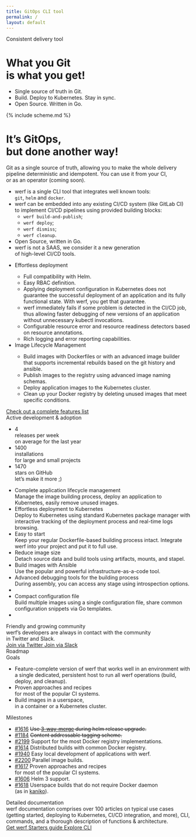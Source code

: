 ```yaml
---
title: GitOps CLI tool
permalink: /
layout: default
---
```


<div class="presentation" id="presentation">
    <div class="presentation__bg" id="presentation-bg"></div>
    <div class="page__container presentation__container">
        <div class="presentation__row">
            <div class="presentation__row-item" id="presentation-title">
                <div class="presentation__subtitle">Consistent delivery tool</div>
                <h1 class="presentation__title">What you Git<br/> is what you get!</h1>
                <ul class="presentation__features">
                    <li>Single source of truth in Git.</li>
                    <li>Build. Deploy to Kubernetes. Stay in sync.</li>
                    <li>Open Source. Written in Go.</li>
                </ul>
            </div>
            <div class="presentation__row-item presentation__row-item_scheme">
                {% include scheme.md %}
            </div>
        </div>
    </div>
</div>

<div class="welcome">
    <div class="page__container">
        <div class="welcome__content">
            <h1 class="welcome__title">
                It’s GitOps,<br/>
                but done <span>another way</span>!
            </h1>
            <div class="welcome__subtitle">
                Git as a single source of&nbsp;truth, allowing you to&nbsp;make the&nbsp;whole delivery pipeline deterministic and&nbsp;idempotent. 
                You can use it from your CI, or&nbsp;as&nbsp;an&nbsp;operator (coming&nbsp;soon).
            </div>
            <!-- <h1 class="welcome__title">
                GitOps CLI tool
            </h1>
            <div class="welcome__subtitle">
                 Deliver your application quickly & easily.<br/>Open Source. Written in Go.
            </div> -->
            <!--
            <form action="https://www.google.com/search" class="welcome__search" method="get" name="searchform" target="_blank">
                <input name="sitesearch" type="hidden" value="werf.io">
                <input autocomplete="on" class="page__input welcome__search-input" name="q" placeholder="Search the documentation" required="required"  type="text">
                <button type="submit" class="page__icon page__icon_search welcome__search-btn"></button>
            </form>
            -->
            <div class="welcome__extra-content">
                <!-- <div class="welcome__extra-content-title">
                    CLI tool to use in CI/CD pipelines
                </div> -->
                <div class="welcome__extra-content-text">
                    <ul class="intro__list">
                        <li>
                            werf is a single CLI tool that integrates well known tools:<br/> <code>git</code>, <code>helm</code> and <code>docker</code>.
                        </li>
                        <li>
                            werf can be embedded into any existing CI/CD system (like GitLab CI) <br>to implement CI/CD pipelines using provided building blocks:
                            <ul>
                                <li><code>werf build-and-publish</code>;</li>
                                <li><code>werf deploy</code>;</li>
                                <li><code>werf dismiss</code>;</li>
                                <li><code>werf cleanup</code>.</li>
                            </ul>
                        </li>
                        <li>
                            Open Source, written in Go.
                        </li>
                        <li>
                            werf is not a SAAS, we consider it a new generation<br/> of high-level CI/CD tools.
                        </li>
                    </ul>
                </div>
            </div>
        </div>
    </div>
</div>

<div class="page__container">
    <div class="intro">
        <div class="intro__image"></div>        
    </div>
</div>

<div class="page__container">
    <ul class="intro-extra">
        <li class="intro-extra__item">
            <div class="intro-extra__item-title">
                Effortless deployment
            </div>
            <div class="intro-extra__item-text">
                <ul class="intro__list">
                    <li>Full compatibility with Helm.</li>
                    <li>Easy RBAC definition.</li>
                    <li>Applying deployment configuration in Kubernetes does not guarantee the successful deployment of an application and its fully functional state. With werf, you get that guarantee.</li>
                    <li>werf immediately fails if some problem is detected in the CI/CD job, thus allowing faster debugging of new versions of an application without unnecessary kubectl invocations.</li>
                    <li>Configurable resource error and resource readiness detectors based on resource annotations.</li>
                    <li>Rich logging and error reporting capabilities.</li>
                </ul>
            </div>
        </li>
        <li class="intro-extra__item">
            <div class="intro-extra__item-title">
                Image Lifecycle Management
            </div>
            <div class="intro-extra__item-text">
                <ul class="intro__list">
                    <li>Build images with Dockerfiles or with an advanced image builder that supports incremental rebuilds based on the git history and ansible.</li>
                    <li>Publish images to the registry using advanced image naming schemas.</li>
                    <li>Deploy application images to the Kubernetes cluster.</li>
                    <li>Clean up your Docker registry by deleting unused images that meet specific conditions.</li>
                </ul>
            </div>
        </li>
    </ul>
    <a href="https://github.com/flant/werf/blob/master/README.md#complete-list-of-features" target="_blank" class="page__btn page__btn_o intro__btn">
        Check out a complete features list
    </a>
</div>

<div class="stats">
    <div class="page__container">
        <div class="stats__content">
            <div class="stats__title">Active development & adoption</div>
            <ul class="stats__list">
                <li class="stats__list-item">
                    <div class="stats__list-item-num">4</div>
                    <div class="stats__list-item-title">releases per week</div>
                    <div class="stats__list-item-subtitle">on average for the last year</div>
                </li>
                <li class="stats__list-item">
                    <div class="stats__list-item-num">1400</div>
                    <div class="stats__list-item-title">installations</div>
                    <div class="stats__list-item-subtitle">for large and small projects</div>
                </li>
                <li class="stats__list-item">
                    <div class="stats__list-item-num gh_counter">1470</div>
                    <div class="stats__list-item-title">stars on GitHub</div>
                    <div class="stats__list-item-subtitle">let’s make it more ;)</div>
                </li>
            </ul>
        </div>
    </div>
</div>

<div class="features">
    <div class="page__container">
        <ul class="features__list">
            <li class="features__list-item">
                <div class="features__list-item-icon features__list-item-icon_lifecycle"></div>
                <div class="features__list-item-title">Complete application lifecycle management</div>
                <div class="features__list-item-text">Manage the image building process, deploy an application to Kubernetes, easily remove unused images.</div>
            </li>
            <li class="features__list-item">
                <div class="features__list-item-icon features__list-item-icon_kubernetes"></div>
                <div class="features__list-item-title">Effortless deployment to <span>Kubernetes</span></div>
                <div class="features__list-item-text">Deploy to Kubernetes using standard Kubernetes package manager with interactive tracking of the deployment process and real-time logs browsing.</div>
            </li>
            <li class="features__list-item">
                <div class="features__list-item-icon features__list-item-icon_easy"></div>
                <div class="features__list-item-title">Easy to start</div>
                <div class="features__list-item-text">Keep your regular Dockerfile-based building process intact. Integrate werf into your project and put it to full use.</div>
            </li>
            <li class="features__list-item">
                <div class="features__list-item-icon features__list-item-icon_size"></div>
                <div class="features__list-item-title">Reduce image size</div>
                <div class="features__list-item-text">Detach source data and build tools using artifacts, mounts, and stapel.</div>
            </li>
            <li class="features__list-item">
                <div class="features__list-item-icon features__list-item-icon_ansible"></div>
                <div class="features__list-item-title">Build images with <span>Ansible</span></div>
                <div class="features__list-item-text">Use the popular and powerful infrastructure-as-a-code tool.</div>
            </li>
            <li class="features__list-item">
                <div class="features__list-item-icon features__list-item-icon_debug"></div>
                <div class="features__list-item-title">Advanced debugging tools for the building process</div>
                <div class="features__list-item-text">During assembly, you can access any stage using introspection options.</div>
            </li>
            <li class="features__list-item"></li>
            <li class="features__list-item">
                <div class="features__list-item-icon features__list-item-icon_config"></div>
                <div class="features__list-item-title">Compact configuration file</div>
                <div class="features__list-item-text">Build multiple images using a single configuration file, share common configuration snippets via Go templates.</div>
            </li>
            <li class="features__list-item"></li>
        </ul>
    </div>
</div>

<div class="community">
    <div class="page__container">
        <div class="community__content">
            <div class="community__title">Friendly and growing community</div>
            <div class="community__subtitle">werf’s developers are always in contact with the community<br/> in Twitter and Slack.</div>
            <div class="community__btns">
                <a href="{{ site.social_links[page.lang].twitter }}" target="_blank" class="page__btn page__btn_w community__btn">
                    <span class="page__icon page__icon_twitter"></span>
                    Join via Twitter
                </a>
                <a href="#" data-open-popup="slack" class="page__btn page__btn_w community__btn">
                    <span class="page__icon page__icon_slack"></span>
                    Join via Slack
                </a>
            </div>
        </div>
    </div>
</div>

<div class="roadmap">
    <div class="page__container">
        <div class="roadmap__title">
            Roadmap
        </div>
        <div class="roadmap__content">
            <div class="roadmap__goals">
                <div class="roadmap__goals-content">
                    <div class="roadmap__goals-title">Goals</div>
                    <ul class="roadmap__goals-list">
                        <li class="roadmap__goals-list-item">
                            Feature-complete version of werf that works well in an environment with a single dedicated, persistent host to run all werf operations (build, deploy, and cleanup).
                        </li>
                        <li class="roadmap__goals-list-item">
                            Proven approaches and recipes <br/>
                            for most of the popular CI systems.
                        </li>
                        <li class="roadmap__goals-list-item">
                            Build images in a userspace, <br/>
                            in a container or a Kubernetes cluster.
                        </li>
                    </ul>
                </div>
            </div>
            <div class="roadmap__steps">
                <div class="roadmap__steps-content">
                    <div class="roadmap__steps-title">Milestones</div>
                    <ul class="roadmap__steps-list">                                          
                        <li class="roadmap__steps-list-item" data-roadmap-step="1616">
                            <a href="https://github.com/flant/werf/issues/1616" class="roadmap__steps-list-item-issue" target="_blank">#1616</a>
                            <span class="roadmap__steps-list-item-text">
                                <strike>Use <a href="https://kubernetes.io/docs/tasks/manage-kubernetes-objects/declarative-config/#merge-patch-calculation" target="_blank">3-way-merge</a> during helm release upgrade.</strike>
                            </span>
                        </li>
                        <li class="roadmap__steps-list-item" data-roadmap-step="1184">
                            <a href="https://github.com/flant/werf/issues/1184" class="roadmap__steps-list-item-issue" target="_blank">#1184</a>
                            <span class="roadmap__steps-list-item-text">
                                <strike>Content addressable tagging scheme.</strike>
                            </span>
                        </li>
                        <li class="roadmap__steps-list-item" data-roadmap-step="2199">
                            <a href="https://github.com/flant/werf/issues/2199" class="roadmap__steps-list-item-issue" target="_blank">#2199</a>
                            <span class="roadmap__steps-list-item-text">
                                Support for the most Docker registry implementations.
                            </span>
                        </li>
                        <li class="roadmap__steps-list-item" data-roadmap-step="1614">
                            <a href="https://github.com/flant/werf/issues/1614" class="roadmap__steps-list-item-issue" target="_blank">#1614</a>
                            <span class="roadmap__steps-list-item-text">
                                Distributed builds with common Docker registry.
                            </span>
                        </li>
                        <li class="roadmap__steps-list-item" data-roadmap-step="1940">
                            <a href="https://github.com/flant/werf/issues/1940" class="roadmap__steps-list-item-issue" target="_blank">#1940</a>
                            <span class="roadmap__steps-list-item-text">
                                Easy local development of applications with werf.
                            </span>
                        </li>
                        <li class="roadmap__steps-list-item" data-roadmap-step="2200">
                            <a href="https://github.com/flant/werf/issues/2200" class="roadmap__steps-list-item-issue" target="_blank">#2200</a>
                            <span class="roadmap__steps-list-item-text">
                                Parallel image builds.
                            </span>
                        </li>
                        <li class="roadmap__steps-list-item" data-roadmap-step="1617">
                            <a href="https://github.com/flant/werf/issues/1617" class="roadmap__steps-list-item-issue" target="_blank">#1617</a>
                            <span class="roadmap__steps-list-item-text">
                                Proven approaches and recipes<br/>
                                for most of the popular CI systems.
                            </span>
                        </li>
                        <li class="roadmap__steps-list-item" data-roadmap-step="1606">
                            <a href="https://github.com/flant/werf/issues/1606" class="roadmap__steps-list-item-issue" target="_blank">#1606</a>
                            <span class="roadmap__steps-list-item-text">
                                Helm 3 support.
                            </span>
                        </li>
                        <li class="roadmap__steps-list-item" data-roadmap-step="1618">
                            <a href="https://github.com/flant/werf/issues/1618" class="roadmap__steps-list-item-issue" target="_blank">#1618</a>
                            <span class="roadmap__steps-list-item-text">
                                Userspace builds that do not require Docker daemon<br/>
                                (as in <a href="https://github.com/GoogleContainerTools/kaniko" target="_blank">kaniko</a>).
                            </span>
                        </li>
                    </ul>
                </div>
            </div>
        </div>
    </div>
</div>

<div class="page__container">
    <div class="documentation">
        <div class="documentation__image">
        </div>
        <div class="documentation__info">
            <div class="documentation__info-title">
                Detailed documentation
            </div>
            <div class="documentation__info-text">
                werf documentation comprises over 100 articles on typical use cases (getting started, deploying to Kubernetes, CI/CD integration, and more), CLI, commands, and a thorough description of functions & architecture.
            </div>
        </div>
        <div class="documentation__btns">
            <a href="https://github.com/flant/werf" target="_blank" class="page__btn page__btn_b documentation__btn">
                Get werf
            </a>
            <a href="{{ site.baseurl }}/documentation/guides/getting_started.html" class="page__btn page__btn_o documentation__btn">
                Starters guide
            </a>
            <a href="{{ site.baseurl }}/documentation/cli/main/build.html" class="page__btn page__btn_o documentation__btn">
                Explore CLI
            </a>
        </div>
    </div>
</div>
